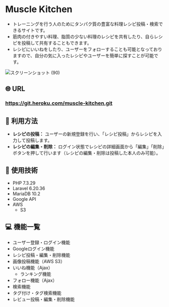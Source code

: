 # Muscle Kitchen

- トレーニングを行う人のためにタンパク質の豊富な料理レシピ投稿・検索できるサイトです。
- 筋肉の付きやすい料理、脂質の少ない料理のレシピを共有したり、自らレシピを投稿して共有することもできます。
- レシピにいいねをしたり、ユーザーをフォローすることも可能となっておりますので、自分の気に入ったレシピやユーザーを簡単に探すことが可能です。

![スクリーンショット (90)](https://user-images.githubusercontent.com/85289554/138271513-5e97394c-d71e-4fc6-bda6-fc6897b5e478.png)



## :globe_with_meridians: URL

### **https://git.heroku.com/muscle-kitchen.git**



## :speech_balloon: 利用方法

- **レシピの投稿：** ユーザーの新規登録を行い、「レシピ投稿」からレシピを入力して投稿します。
- **レシピの編集・削除：** ログイン状態でレシピの詳細画面から「編集」「削除」ボタンを押して行います（レシピの編集・削除は投稿した本人のみ可能）。



## :notebook: 使用技術

- PHP 7.3.29
- Laravel 6.20.36
- MariaDB 10.2
- Google API
- AWS 
    - S3 


## :computer: 機能一覧

- ユーザー登録・ログイン機能
- Googleログイン機能
- レシピ投稿・編集・削除機能
- 画像投稿機能（AWS S3）
- いいね機能（Ajax）
    - ランキング機能
- フォロー機能（Ajax）
- 検索機能
- タグ付け・タグ検索機能
- レビュー投稿・編集・削除機能

